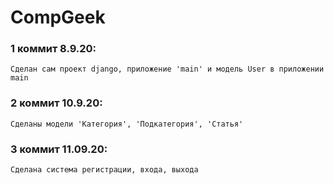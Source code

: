 # CompGeek


### 1 коммит 8.9.20:
    Сделан сам проект django, приложение 'main' и модель User в приложении main

### 2 коммит 10.9.20:
    Сделаны модели 'Категория', 'Подкатегория', 'Статья'

### 3 коммит 11.09.20:
    Сделана система регистрации, входа, выхода
